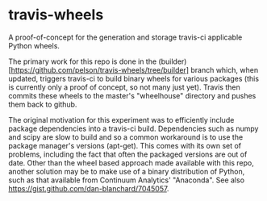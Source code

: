 travis-wheels
=============

A proof-of-concept for the generation and storage travis-ci applicable Python wheels.

The primary work for this repo is done in the (builder)[https://github.com/pelson/travis-wheels/tree/builder] branch which, when updated,
triggers travis-ci to build binary wheels for various packages (this is currently only a proof of concept, so not many just yet).
Travis then commits these wheels to the master's "wheelhouse" directory and pushes them back to github.

The original motivation for this experiment was to efficiently include package dependencies into a travis-ci build. Dependencies
such as numpy and scipy are slow to build and so a common workaround is to use the package manager's versions (apt-get).
This comes with its own set of problems, including the fact that often the packaged versions are out of date.
Other than the wheel based approach made available with this repo, another solution may be to make use of a binary
  distribution of Python, such as that available from Continuum Analytics' "Anaconda". See also https://gist.github.com/dan-blanchard/7045057.


